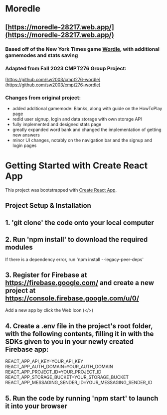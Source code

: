 # Moredle  
## [https://moredle-28217.web.app/](https://moredle-28217.web.app/)

### Based off of the New York Times game [Wordle](https://www.nytimes.com/games/wordle/index.html), with additional gamemodes and stats saving

### Adapted from Fall 2023 CMPT276 Group Project:
[https://github.com/sw2003/cmpt276-wordle](https://github.com/sw2003/cmpt276-wordle)

### Changes from original project:
- added additional gamemode: Blanks, along with guide on the HowToPlay page
- redid user signup, login and data storage with own storage API
- fully implemented and designed stats page
- greatly expanded word bank and changed the implementation of getting new answers
- minor UI changes, notably on the navigation bar and the signup and login pages


# Getting Started with Create React App

This project was bootstrapped with [Create React App](https://github.com/facebook/create-react-app).

## Project Setup & Installation

## 1. 'git clone' the code onto your local computer

## 2. Run 'npm install' to download the required modules
If there is a dependency error, run 'npm install --legacy-peer-deps'  

## 3. Register for Firebase at https://firebase.google.com/ and create a new project at https://console.firebase.google.com/u/0/
Add a new app by click the Web Icon (</>)  

## 4. Create a .env file in the project's root folder, with the following contents, filling it in with the SDKs given to you in your newly created Firebase app:
REACT_APP_API_KEY=YOUR_API_KEY  
REACT_APP_AUTH_DOMAIN=YOUR_AUTH_DOMAIN  
REACT_APP_PROJECT_ID=YOUR_PROJECT_ID  
REACT_APP_STORAGE_BUCKET=YOUR_STORAGE_BUCKET  
REACT_APP_MESSAGING_SENDER_ID=YOUR_MESSAGING_SENDER_ID  

## 5. Run the code by running 'npm start' to launch it into your browser